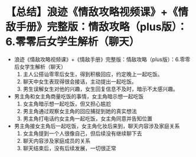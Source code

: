 # 【总结】浪迹《情敌攻略视频课》+《情敌手册》完整版：情敌攻略（plus版）：6.零零后女学生解析（聊天）

-   浪迹《情敌攻略视频课》+《情敌手册》完整版：情敌攻略（plus版）：6.零零后女学生解析（聊天）
    1.  主人公搭讪零零后女生，得到积极回应，约定晚上一起吃饭。
    2.  聊天中女生表现得很会接话，主动提出一起吃饭。
    3.  男生误解女生对他的兴趣，女生回复信息不及时，暗示不太感兴趣。
-   男主角和女主角商量吃饭的事情，女主角暗示想一起吃饭
    1.  女主角暗示想一起吃饭，但又担心尴尬
    2.  男主角通过观察女主角的回应捕捉到她的真实想法
    3.  男主角打电话约女主角一起吃饭，女主角同意并告知位置
-   男主角接女主角后一起吃饭，女主角化妆后来到，聊天内容涉及家庭关系
    1.  女主角提到一个人很像自己，但后续没有继续聊下去
    2.  聊天内容涉及家庭成员的关系
    3.  聊天结束后，没有后续发展，一切很正常